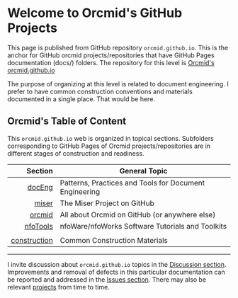 <!-- index.md 0.0.7                 UTF-8                         2023-08-30
     ----1----|----2----|----3----|----4----|----5----|----6----|----7----|--*
     -->
# Welcome to Orcmid's GitHub Projects

This page is published from GitHub repository `orcmid.github.io`.
This is the anchor for GitHub orcmid projects/repositories that have GitHub
Pages documentation (docs/) folders.  The repository for this level is
[Orcmid's orcmid.github.io](https://github.com/orcmid/orcmid.github.io)

The purpose of organizing at this level is related to document engineering.
I prefer to have common construction conventions and materials documented in
a single place.  That would be here.

## Orcmid's Table of Content

This `orcmid.github.io` web is organized in topical sections. Subfolders
corresponding to GitHub Pages of Orcmid projects/repositories are in different
stages of construction and readiness.

| **Section** |  **General Topic** |
|   --:       |  ---               |
| [docEng](docEng/) | Patterns, Practices and Tools for Document Engineering |
| [miser](miser/) | The Miser Project on GitHub |
| [orcmid](orcmid/) | All about Orcmid on GitHub (or anywhere else)|
| [nfoTools](nfoTools/) | nfoWare/nfoWorks Software Tutorials and Toolkits|
| | |
| [construction](construction/) | Common Construction Materials |

----

I invite discussion about `orcmid.github.io` topics in the
[Discussion section](https://github.com/orcmid/orcmid.github.io/discussions).
Improvements and removal of defects in this particular documentation can be
reported and addressed in the
[Issues section](https://github.com/orcmid/orcmid.github.io/issues).  There
may also be relevant
[projects](https://github.com/orcmid/orcmid.github.io/projects)
from time to time.

<!--

      0.0.7 2023-08-30T03:51Z Rename from README.md and smooth over
      0.0.6 2023-08-28T16:42Z Clarify what and where of this material
      0.0.5 2023-08-28T16:27Z Reflect some ponderings/musings
      0.0.4 2023-08-18T02:41Z Add orcmid/ as a local section here
      0.0.3 2023-08-18T02:10Z Correct link to projects (issue #2)
      0.0.2 2023-08-18T00:33Z touch-ups
      0.0.1 2023-08-17T16:59Z updated placeholder to introduce how this all
            fits with GitHub Pages at <https://orcmid.github.io>.  Borrowed
            from nfoTools/docs/index.md 0.0.12
      0.0.0 2020-02-22 Initial Commit

      -->
